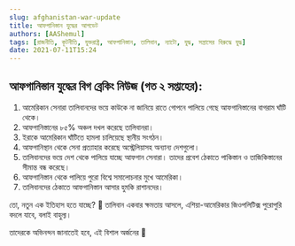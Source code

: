 ```yaml
---
slug: afghanistan-war-update
title: আফগানিস্তান যুদ্ধের আপডেট
authors: [AAShemul]
tags: [রাজনীতি, কূটনীতি, যুক্তরাষ্ট্র, আফগানিস্তান, তালিবান, ন্যাটো, যুদ্ধ, সন্ত্রাসের বিরুদ্ধে যুদ্ধ]
date: 2021-07-11T15:24
---
```


<head>
    <link rel="apple-touch-icon" sizes="57x57" href="/icon/apple-icon-57x57.png" />
    <link rel="apple-touch-icon" sizes="60x60" href="/icon/apple-icon-60x60.png" />
    <link rel="apple-touch-icon" sizes="72x72" href="/icon/apple-icon-72x72.png" />
    <link rel="apple-touch-icon" sizes="76x76" href="/icon/apple-icon-76x76.png" />
    <link rel="apple-touch-icon" sizes="114x114" href="/icon/apple-icon-114x114.png" />
    <link rel="apple-touch-icon" sizes="120x120" href="/icon/apple-icon-120x120.png" />
    <link rel="apple-touch-icon" sizes="144x144" href="/icon/apple-icon-144x144.png" />
    <link rel="apple-touch-icon" sizes="152x152" href="/icon/apple-icon-152x152.png" />
    <link rel="apple-touch-icon" sizes="180x180" href="/icon/apple-icon-180x180.png" />
    <link rel="icon" type="image/png" sizes="192x192"  href="/icon/android-icon-192x192.png" />
    <link rel="icon" type="image/png" sizes="32x32" href="/icon/favicon-32x32.png" />
    <link rel="icon" type="image/png" sizes="96x96" href="/icon/favicon-96x96.png" />
    <link rel="icon" type="image/png" sizes="16x16" href="/icon/favicon-16x16.png" />
    <link rel="manifest" href="/manifest.json" />
    <meta name="msapplication-TileColor" content="#ffffff" />
    <meta name="msapplication-TileImage" content="/icon/ms-icon-144x144.png" />
</head>

## **আফগানিস্তান যুদ্ধের** বিগ ব্রেকিং নিউজ (গত ২ সপ্তাহের):
<!--truncate-->

<ol class="bengali">
	<li>আমেরিকান সেনারা তালিবানদের ভয়ে কাউকে না জানিয়ে রাতে গোপনে পালিয়ে গেছে আফগানিস্তানের বাগরাম ঘাঁটি থেকে।</li>
	<li>আফগানিস্তানের ৮৫% অঞ্চল দখল করেছে তালিবানরা।</li>
	<li>ইরাকে আমেরিকান ঘাঁটিতে হামলা চালিয়েছে স্থানীয় সংগঠন।</li>
	<li>আফগানিস্থান থেকে সেনা প্রত্যাহার করেছে অস্ট্রেলিয়াসহ অন্যান্য দেশগুলো।</li>
	<li>তালিবানদের ভয়ে দেশ থেকে পালিয়ে যাচ্ছে আফগান সেনারা। তাদের প্রবেশ ঠেকাতে পাকিস্তান ও তাজিকিস্তানের সীমান্ত বন্ধ করেছে।</li>
	<li>আফগানিস্তান থেকে পালিয়ে পুরো বিশ্বে সমালোচনার মুখে আমেরিকা।</li>
	<li>তালিবানদের ঠেকাতে আফগানিস্তান আসার হুমকি রাশানদের।</li>
</ol>

তো, নতুন এক ইতিহাস হতে যাচ্ছে? 🤠 তালিবান একবার ক্ষমতায় আসলে, এশিয়া-আমেরিকার জিওপলিটিক্স পুরোপুরি বদলে যাবে, বলাই বাহুল্য।

তাদেরকে অভিনন্দন জানাতেই হবে, এই বিশাল অর্জনের 🎉